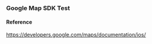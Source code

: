 ### Google Map SDK Test 


#### Reference 

<https://developers.google.com/maps/documentation/ios/>
